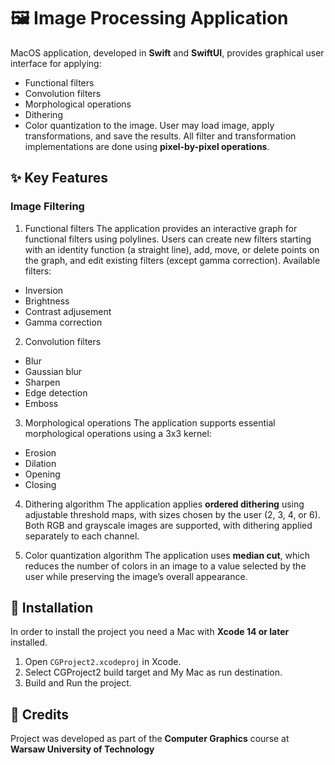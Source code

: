 # 🖼️ Image Processing Application
MacOS application, developed in **Swift** and **SwiftUI**, provides  graphical user interface for applying:
- Functional filters
- Convolution filters
- Morphological operations
- Dithering
- Color quantization
to the image.
User may load image, apply transformations, and save the results.
All filter and transformation implementations are done using **pixel-by-pixel operations**.

## ✨ Key Features
### Image Filtering
1. Functional filters
The application provides an interactive graph for functional filters using polylines. Users can create new filters starting with an identity function (a straight line), add, move, or delete points on the graph, and edit existing filters (except gamma correction). Available filters:
- Inversion
- Brightness 
- Contrast adjusement
- Gamma correction

2. Convolution filters
- Blur 
- Gaussian blur
- Sharpen
- Edge detection 
- Emboss

3. Morphological operations
The application supports essential morphological operations using a 3x3 kernel:
- Erosion
- Dilation
- Opening
- Closing

4. Dithering algorithm
The application applies **ordered dithering** using adjustable threshold maps, with sizes chosen by the user (2, 3, 4, or 6). Both RGB and grayscale images are supported, with dithering applied separately to each channel.

5. Color quantization algorithm
The application uses **median cut**, which reduces the number of colors in an image to a value selected by the user while preserving the image’s overall appearance.

## 🔨 Installation 
In order to install the project you need a Mac with **Xcode 14 or later** installed.
1. Open `CGProject2.xcodeproj` in Xcode.
2. Select CGProject2 build target and My Mac as run destination.
3. Build and Run the project.

## 📄 Credits
Project was developed as part of the **Computer Graphics** course at **Warsaw University of Technology**
